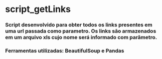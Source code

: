 # script_getLinks

### Script desenvolvido para obter todos os links presentes em uma url passada como parametro. Os links são armazenados em um arquivo xls cujo nome será informado com parâmetro.

### Ferramentas utilizadas: BeautifulSoup e Pandas
